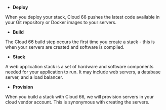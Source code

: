 <!-- usedin: [ _general/Introduction/terminology-v1.md] -->


- **Deploy**

When you deploy your stack, Cloud 66 pushes the latest code available in your Git repository or Docker images to your servers.

- **Build**

The Cloud 66 build step occurs the first time you create a stack - this is when your servers are created and software is compiled.

- **Stack**

A web application stack is a set of hardware and software components needed for your application to run. It may include web servers, a database server, and a load balancer.

- **Provision**

When you build a stack with Cloud 66, we will provision servers in your cloud vendor account. This is synonymous with creating the servers.
